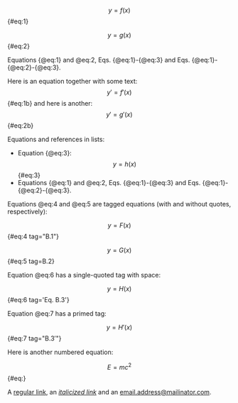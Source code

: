 
$$ y = f(x) $$ {#eq:1}

$$ y = g(x) $${#eq:2}

Equations {@eq:1} and @eq:2, Eqs. {@eq:1}-{@eq:3} and Eqs. {@eq:1}-{@eq:2}-{@eq:3}.

Here is an equation together with some text:
$$ y' = f'(x) $$ {#eq:1b}
and here is another:
$$ y' = g'(x) $${#eq:2b}

Equations and references in lists:

  * Equation {@eq:3}:
    $$ y = h(x) $$ {#eq:3}
  * Equations {@eq:1} and @eq:2, Eqs. {@eq:1}-{@eq:3} and 
    Eqs. {@eq:1}-{@eq:2}-{@eq:3}.

Equations @eq:4 and @eq:5 are tagged equations (with and without quotes, respectively):

$$ y = F(x) $$ {#eq:4 tag="B.1"}

$$ y = G(x) $$ {#eq:5 tag=B.2}

Equation @eq:6 has a single-quoted tag with space:

$$ y = H(x) $$ {#eq:6 tag='Eq. B.3'}

Equation @eq:7 has a primed tag:

$$ y = H'(x) $$ {#eq:7 tag="$\mathrm{B.3'}$"}

Here is another numbered equation:

$$ E = mc^2 $$ {#eq:}

A [regular link](http://example.com/), an [*italicized link*](http://example.com/) and an email.address@mailinator.com.

